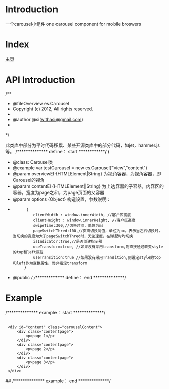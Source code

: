Introduction
===
一个carousel小组件
one carousel component for mobile broswers

Index
===
[主页](http://w)<br />  


API Introduction
===
/**
 * @fileOverview es.Carousel
 * Copyright (c) 2012, All rights reserved.
 *
 * @author    @si(<a href="mailto:withasi@gmail.com">withasi@gmail.com</a>)
 *
 */

此类库中部分为平时代码积累、某些开源类库中的部分代码，如jet，hammer.js等。
/************** define： start  **************/
/**
 * @class:  Carousel类
 * @example  var testCarousel = new es.Carousel("view","content")
 * @param overviewEl {HTMLElement|String} 为视角容器，为视角容器，即 Carousel的视角
 * @param contentEl {HTMLElement||String} 为上边容器的子容器，内容区的容器，宽度为page之和，为page页面的父容器
 * @param options {Object} 构造设置，参数说明：
 *           {
                clientWidth : window.innerWidth, //客户区宽度
                clientHeight : window.innerHeight, //客户区高度
                swipeTime:300,//切换时间，单位为ms
                pageSwitchThred:100,//页面切换阈值，单位为px。表示当左右切换时，当切换的宽度为大于pageSwitchThred时，无论速度，在弹起时均切换
                isIndicator:true,//是否创建指示器
                useTransform:true, //如果没有采用transform,则直接通过改变style的top和left属性
                useTransition:true //如果没有采用Transition,则设定style的top和left作为变换属性，而非指定transform
            }
 * @public
 */
/************** define： end  **************/

Example
===
/************** example： start  **************/
## <div class="view" id="view">
     <div id="content" class="carouselContent">
         <div class="contentpage">
             <p>page 1</p>
         </div>
         <div class="contentpage">
             <p>page 2</p>
         </div>
         <div class="contentpage">
             <p>page 3</p>
         </div>
     </div>
 </div>
##<script type="text/javascript">
     window.onload = function(){
         /**
          * @description:  Carousel类
          * @param overviewEl {HTMLElement||String} 为视角容器，为视角容器，即 Carousel的视角
          * @param contentEl {HTMLElement||String} 为上边容器的子容器，内容区的容器，宽度为page之和，为page页面的父容器
          * @param options {Object} 构造设置
          *           {
                 clientWidth : window.innerWidth, //客户区宽度
                 clientHeight : window.innerHeight, //客户区高度
                 swipeTime:300,//切换时间，单位为ms
                 pageSwitchThred:100,//页面切换阈值，单位为px。表示当左右切换时，当切换的宽度为大于pageSwitchThred时，无论速度，在弹起时均切换
                 isIndicator:true//是否创建指示器
             }
          * @type {*}
          */
         var testCarousel = new es.Carousel("view","content");
     }
 </script>
 /************** example： end  **************/

